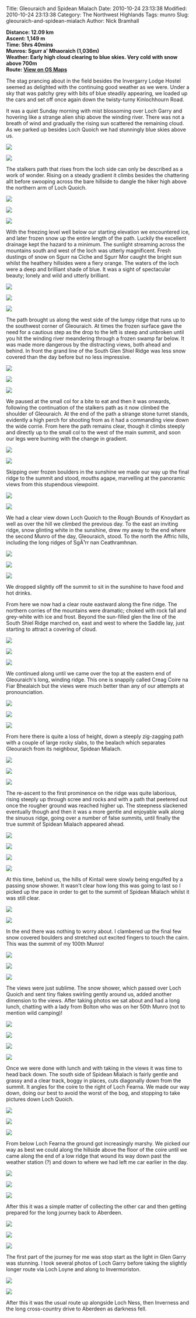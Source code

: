 Title: Gleouraich and Spidean Mialach
Date: 2010-10-24 23:13:38
Modified: 2010-10-24 23:13:38
Category: The Northwest Highlands
Tags: munro
Slug: gleouraich-and-spidean-mialach
Author: Nick Bramhall

**Distance: 12.09 km  
Ascent: 1,149 m  
Time: 5hrs 40mins  
Munros: Sgurr a' Mhaoraich (1,036m)  
Weather: Early high cloud clearing to blue skies. Very cold with snow above 700m  
Route: [View on OS Maps](https://www.invertedworld.co.uk/hillwalking/hillwalk/337)**



The stag prancing about in the field besides the Invergarry Lodge Hostel seemed as delighted with the continuing good weather as we were. Under a sky that was patchy grey with bits of blue steadily appearing, we loaded up the cars and set off once again down the twisty-turny Kinlochhourn Road. 

<!--more-->

It was a quiet Sunday morning with mist blossoming over Loch Garry and hovering like a strange alien ship above the winding river. There was not a breath of wind and gradually the rising sun scattered the remaining cloud. As we parked up besides Loch Quoich we had stunningly blue skies above us.



[![](http://farm2.static.flickr.com/1169/5132269259_212c0b9892_b.jpg)](http://www.flickr.com/photos/53725815@N00/5132269259)



[![](http://farm5.static.flickr.com/4062/5132875460_279898b043_b.jpg)](http://www.flickr.com/photos/53725815@N00/5132875460)



The stalkers path that rises from the loch side can only be described as a work of wonder. Rising on a steady gradient it climbs besides the chattering allt before swooping across the bare hillside to dangle the hiker high above the northern arm of Loch Quoich. 



[![](http://farm2.static.flickr.com/1087/5132281163_0dc54edf84_b.jpg)](http://www.flickr.com/photos/53725815@N00/5132281163)



[![](http://farm2.static.flickr.com/1169/5132943772_c16087a4d2_b.jpg)](http://www.flickr.com/photos/53725815@N00/5132943772)



[![](http://farm5.static.flickr.com/4050/5132965062_bbf5661c8d_b.jpg)](http://www.flickr.com/photos/53725815@N00/5132965062)



With the freezing level well below our starting elevation we encountered ice, and later frozen snow up the entire length of the path. Luckily the excellent drainage kept the hazard to a minimum. The sunlight streaming across the mountains south and west of the loch was utterly magnificent. Fresh dustings of snow on Sgurr na Ciche and Sgurr Mor caught the bright sun whilst the heathery hillsides were a fiery orange. The waters of the loch were a deep and brilliant shade of blue. It was a sight of spectacular beauty; lonely and wild and utterly brilliant.



[![](http://static.flickr.com/1229/5112051071_6160716ce1_b.jpg)](http://www.flickr.com/photos/53725815@N00/5112051071)



[![](http://farm2.static.flickr.com/1164/5132356067_ee752d409b_b.jpg)](http://www.flickr.com/photos/53725815@N00/5132356067)



[![](http://farm5.static.flickr.com/4106/5132994296_2ff81c4ab2_b.jpg)](http://www.flickr.com/photos/53725815@N00/5132994296)



The path brought us along the west side of the lumpy ridge that runs up to the southwest corner of Gleouraich. At times the frozen surface gave the need for a cautious step as the drop to the left is steep and unbroken until you hit the winding river meandering through a frozen swamp far below. It was made more dangerous by the distracting views, both ahead and behind. In front the grand line of the South Glen Shiel Ridge was less snow covered than the day before but no less impressive.



[![](http://static.flickr.com/1192/5133071434_6fd984a872_b.jpg)](http://www.flickr.com/photos/53725815@N00/5133071434)



[![](http://static.flickr.com/4050/5133076666_ba175e8321_b.jpg)](http://www.flickr.com/photos/53725815@N00/5133076666)



[![](http://farm2.static.flickr.com/1124/5133081386_2245568d07_b.jpg)](http://www.flickr.com/photos/53725815@N00/5133081386)



We paused at the small col for a bite to eat and then it was onwards, following the continuation of the stalkers path as it now climbed the shoulder of Gleouraich. At the end of the path a strange stone turret stands, evidently a high perch for shooting from as it had a commanding view down the wide corrie. From here the path remains clear, though it climbs steeply and directly up to the small col to the west of the main summit, and soon our legs were burning with the change in gradient.



[![](http://farm2.static.flickr.com/1350/5133102466_d409aaf065_b.jpg)](http://www.flickr.com/photos/53725815@N00/5133102466)



[![](http://farm2.static.flickr.com/1429/5132507023_59d2a6ce7a_b.jpg)](http://www.flickr.com/photos/53725815@N00/5132507023)

 

Skipping over frozen boulders in the sunshine we made our way up the final ridge to the summit and stood, mouths agape, marvelling at the panoramic views from this stupendous viewpoint. 



[![](http://farm5.static.flickr.com/4031/5132528221_16a100417c_b.jpg)](http://www.flickr.com/photos/53725815@N00/5132528221)





[![](http://farm5.static.flickr.com/4083/5132545223_c090b35e4a_b.jpg)](http://www.flickr.com/photos/53725815@N00/5132545223)



We had a clear view down Loch Quoich to the Rough Bounds of Knoydart as well as over the hill we climbed the previous day. To the east an inviting ridge, snow glinting white in the sunshine, drew my away to the end where the second Munro of the day, Gleouraich, stood. To the north the Affric hills, including the long ridges of SgÃ¹rr nan Ceathramhnan.



[![](http://farm2.static.flickr.com/1093/5132694485_76e96a0430_b.jpg)](http://www.flickr.com/photos/53725815@N00/5132694485)



[![](http://farm2.static.flickr.com/1164/5132715693_e7207c1a7d_b.jpg)](http://www.flickr.com/photos/53725815@N00/5132715693)



[![](http://farm2.static.flickr.com/1378/5133311552_aebf5b67b6_b.jpg)](http://www.flickr.com/photos/53725815@N00/5133311552)

 

We dropped slightly off the summit to sit in the sunshine to have food and hot drinks.

 

From here we now had a clear route eastward along the fine ridge. The northern corries of the mountains were dramatic; choked with rock fall and grey-white with ice and frost. Beyond the sun-filled glen the line of the South Shiel Ridge marched on, east and west to where the Saddle lay, just starting to attract a covering of cloud.



[![](http://farm5.static.flickr.com/4017/5133347410_a44d71d416_b.jpg)](http://www.flickr.com/photos/53725815@N00/5133347410)



[![](http://farm2.static.flickr.com/1342/5133369774_e9811b5639_b.jpg)](http://www.flickr.com/photos/53725815@N00/5133369774)



[![](http://farm2.static.flickr.com/1421/5133393430_b0f0d1293a_b.jpg)](http://www.flickr.com/photos/53725815@N00/5133393430)



We continued along until we came over the top at the eastern end of Gleouraich's long, winding ridge. This one is snappily called Creag Coire na Fiar Bhealaich but the views were much better than any of our attempts at pronounciation.



[![](http://farm5.static.flickr.com/4090/5132739669_e5ece0e556_b.jpg)](http://www.flickr.com/photos/53725815@N00/5132739669)



[![](http://farm5.static.flickr.com/4064/5133410304_99bb2fa14e_b.jpg)](http://www.flickr.com/photos/53725815@N00/5133410304)



[![](http://farm2.static.flickr.com/1049/5133430540_140fb6835a_b.jpg)](http://www.flickr.com/photos/53725815@N00/5133430540)



From here there is quite a loss of height, down a steeply zig-zagging path with a couple of large rocky slabs, to the bealach which separates Gleouraich from its neighbour, Spidean Mialach.



[![](http://farm5.static.flickr.com/4004/5132834549_62c9b9bf96_b.jpg)](http://www.flickr.com/photos/53725815@N00/5132834549)



[![](http://farm5.static.flickr.com/4036/5133447912_eedce4851e_b.jpg)](http://www.flickr.com/photos/53725815@N00/5133447912)



[![](http://farm2.static.flickr.com/1264/5133456950_08a17fd7a0_b.jpg)](http://www.flickr.com/photos/53725815@N00/5133456950)



The re-ascent to the first prominence on the ridge was quite laborious, rising steeply up through scree and rocks and with a path that peetered out once the rougher ground was reached higher up. The steepness slackened eventually though and then it was a more gentle and enjoyable walk along the sinuous ridge, going over a number of false summits, until finally the true summit of Spidean Mialach appeared ahead. 



[![](http://farm5.static.flickr.com/4149/5132894073_9d33e49f19_b.jpg)](http://www.flickr.com/photos/53725815@N00/5132894073)



[![](http://farm2.static.flickr.com/1370/5133500982_08a22effe0_b.jpg)](http://www.flickr.com/photos/53725815@N00/5133500982)



[![](http://farm2.static.flickr.com/1438/5133505700_41b15906ba_b.jpg)](http://www.flickr.com/photos/53725815@N00/5133505700)



[![](http://farm5.static.flickr.com/4029/5132888115_1060145500_b.jpg)](http://www.flickr.com/photos/53725815@N00/5132888115)



At this time, behind us, the hills of Kintail were slowly being engulfed by a passing snow shower. It wasn't clear how long this was going to last so I picked up the pace in order to get to the summit of Spidean Mialach whilst it was still clear.



[![](http://farm2.static.flickr.com/1421/5133558822_984520375f_b.jpg)](http://www.flickr.com/photos/53725815@N00/5133558822)



[![](http://static.flickr.com/1060/5133599610_3c524afc29_b.jpg)](http://www.flickr.com/photos/53725815@N00/5133599610)



In the end there was nothing to worry about. I clambered up the final few snow covered boulders and stretched out excited fingers to touch the cairn. This was the summit of my 100th Munro!



[![](http://static.flickr.com/1112/5132990215_df15f4f88b_b.jpg)](http://www.flickr.com/photos/53725815@N00/5132990215)



[![](http://static.flickr.com/4107/5133613768_8b28af08bd_b.jpg)](http://www.flickr.com/photos/53725815@N00/5133613768)



[![](http://static.flickr.com/1116/5132977883_e92f74ddbf_b.jpg)](http://www.flickr.com/photos/53725815@N00/5132977883)



The views were just sublime. The snow shower, which passed over Loch Quoich and sent tiny flakes swirling gently around us, added another dimension to the views. After taking photos we sat about and had a long lunch, chatting with a lady from Bolton who was on her 50th Munro (not to mention wild camping)!



[![](http://farm2.static.flickr.com/1334/5133263261_954fce0151_b.jpg)](http://www.flickr.com/photos/53725815@N00/5133263261)



[![](http://farm5.static.flickr.com/4086/5133268693_604fd92b13_b.jpg)](http://www.flickr.com/photos/53725815@N00/5133268693)



[![](http://farm5.static.flickr.com/4024/5133919166_44d3a378de_b.jpg)](http://www.flickr.com/photos/53725815@N00/5133919166)



[![](http://farm2.static.flickr.com/1096/5133925828_1fdb1efd87_b.jpg)](http://www.flickr.com/photos/53725815@N00/5133925828)



Once we were done with lunch and with taking in the views it was time to head back down. The south side of Spidean Mialach is fairly gentle and grassy and a clear track, boggy in places, cuts diagonally down from the summit. It angles for the coire to the right of Loch Fearna. We made our way down, doing our best to avoid the worst of the bog, and stopping to take pictures down Loch Quoich.



[![](http://farm5.static.flickr.com/4040/5133939292_3fe9ecc8eb_b.jpg)](http://www.flickr.com/photos/53725815@N00/5133939292)



[![](http://farm5.static.flickr.com/4026/5133382805_3b367e727b_b.jpg)](http://www.flickr.com/photos/53725815@N00/5133382805)



[![](http://farm5.static.flickr.com/4003/5133990244_ced46f3074_b.jpg)](http://www.flickr.com/photos/53725815@N00/5133990244)



From below Loch Fearna the ground got increasingly marshy. We picked our way as best we could along the hillside above the floor of the coire until we came along the end of a low ridge that wound its way down past the weather station (?) and down to where we had left me car earlier in the day.



[![](http://farm5.static.flickr.com/4029/5133425161_85a0f086a3_b.jpg)](http://www.flickr.com/photos/53725815@N00/5133425161)



[![](http://farm5.static.flickr.com/4144/5134037210_8b6d0194bc_b.jpg)](http://www.flickr.com/photos/53725815@N00/5134037210)



[![](http://farm2.static.flickr.com/1431/5133461261_ffdef967d9_b.jpg)](http://www.flickr.com/photos/53725815@N00/5133461261)



After this it was a simple matter of collecting the other car and then getting prepared for the long journey back to Aberdeen.



[![](http://farm2.static.flickr.com/1052/5134077676_8d9145334b_b.jpg)](http://www.flickr.com/photos/53725815@N00/5134077676)



[![](http://farm5.static.flickr.com/4091/5133469393_a2e7f0a1c5_b.jpg)](http://www.flickr.com/photos/53725815@N00/5133469393)



[![](http://farm2.static.flickr.com/1343/5134082338_71072958a9_b.jpg)](http://www.flickr.com/photos/53725815@N00/5134082338)



The first part of the journey for me was stop start as the light in Glen Garry was stunning. I took several photos of Loch Garry before taking the slightly longer route via Loch Loyne and along to Invermoriston.



[![](http://farm2.static.flickr.com/1073/5134103390_303b4ddbc5_b.jpg)](http://www.flickr.com/photos/53725815@N00/5134103390)



[![](http://farm2.static.flickr.com/1257/5134115990_062f7d9b26_b.jpg)](http://www.flickr.com/photos/53725815@N00/5134115990)



After this it was the usual route up alongside Loch Ness, then Inverness and the long cross-country drive to Aberdeen as darkness fell.


